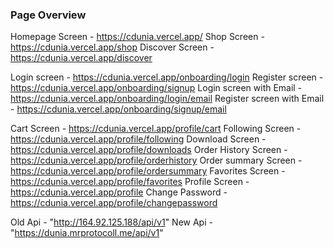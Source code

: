 ### Page Overview
Homepage Screen - https://cdunia.vercel.app/
Shop Screen - https://cdunia.vercel.app/shop 
Discover Screen - https://cdunia.vercel.app/discover 

Login screen - https://cdunia.vercel.app/onboarding/login
Register screen - https://cdunia.vercel.app/onboarding/signup
Login screen with Email - https://cdunia.vercel.app/onboarding/login/email
Register screen with Email - https://cdunia.vercel.app/onboarding/signup/email

Cart Screen - https://cdunia.vercel.app/profile/cart
Following Screen - https://cdunia.vercel.app/profile/following
Download Screen - https://cdunia.vercel.app/profile/downloads
Order History Screen - https://cdunia.vercel.app/profile/orderhistory
Order summary Screen - https://cdunia.vercel.app/profile/ordersummary
Favorites Screen - https://cdunia.vercel.app/profile/favorites
Profile Screen - https://cdunia.vercel.app/profile
Change Password - https://cdunia.vercel.app/profile/changepassword

Old Api - "http://164.92.125.188/api/v1"
New Api - "https://dunia.mrprotocoll.me/api/v1"
